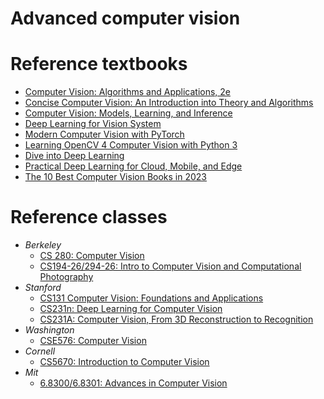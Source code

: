 # Advanced computer vision



# Reference textbooks
- [Computer Vision: Algorithms and Applications, 2e](https://szeliski.org/Book/)
- [Concise Computer Vision: An Introduction into Theory and Algorithms](https://link.springer.com/book/10.1007/978-1-4471-6320-6)
- [Computer Vision:  Models, Learning, and Inference](http://www.computervisionmodels.com/)
- [Deep Learning for Vision System](https://github.com/moelgendy/deep_learning_for_vision_systems)
- [Modern Computer Vision with PyTorch](https://github.com/PacktPublishing/Modern-Computer-Vision-with-PyTorch)
- [Learning OpenCV 4 Computer Vision with Python 3](https://github.com/PacktPublishing/Learning-OpenCV-4-Computer-Vision-with-Python-Third-Edition)
- [Dive into Deep Learning](https://d2l.ai/index.html)
- [Practical Deep Learning for Cloud, Mobile, and Edge](https://github.com/PracticalDL/Practical-Deep-Learning-Book)
- [The 10 Best Computer Vision Books in 2023](https://viso.ai/computer-vision/computer-vision-books/)

# Reference classes
- *Berkeley*
  - [CS 280: Computer Vision](https://cs280-berkeley.github.io/)
  - [CS194-26/294-26: Intro to Computer Vision and Computational Photography](https://inst.eecs.berkeley.edu/~cs194-26)
- *Stanford*
  - [CS131 Computer Vision: Foundations and Applications](http://vision.stanford.edu/teaching/cs131_fall2223/)
  - [CS231n: Deep Learning for Computer Vision](http://cs231n.stanford.edu/)
  - [CS231A: Computer Vision, From 3D Reconstruction to Recognition](http://web.stanford.edu/class/cs231a/)
- *Washington*
  - [CSE576: Computer Vision](https://courses.cs.washington.edu/courses/cse576/)
- *Cornell*
  - [CS5670: Introduction to Computer Vision](http://www.cs.cornell.edu/courses/cs5670/2023sp/)
- *Mit*
  - [6.8300/6.8301: Advances in Computer Vision](http://6.8300.csail.mit.edu/sp23/)

